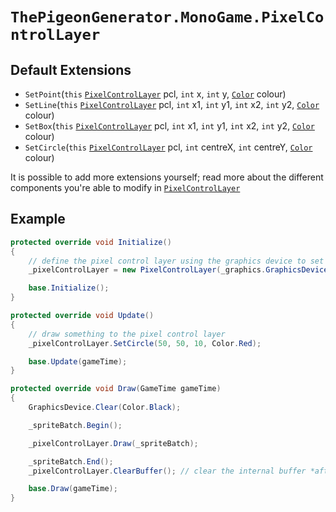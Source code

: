 # `ThePigeonGenerator.MonoGame.PixelControlLayer`

## Default Extensions

- `SetPoint`(`this` [`PixelControlLayer`](./docs/PixelControlLayer.md) pcl, `int` x, `int` y, [`Color`](https://docs.monogame.net/api/Microsoft.Xna.Framework.Color.html) colour)
- `SetLine`(`this` [`PixelControlLayer`](./docs/PixelControlLayer.md) pcl, `int` x1, `int` y1, `int` x2, `int` y2, [`Color`](https://docs.monogame.net/api/Microsoft.Xna.Framework.Color.html) colour)
- `SetBox`(`this` [`PixelControlLayer`](./docs/PixelControlLayer.md) pcl, `int` x1, `int` y1, `int` x2, `int` y2, [`Color`](https://docs.monogame.net/api/Microsoft.Xna.Framework.Color.html) colour)
- `SetCircle`(`this` [`PixelControlLayer`](./docs/PixelControlLayer.md) pcl, `int` centreX, `int` centreY, [`Color`](https://docs.monogame.net/api/Microsoft.Xna.Framework.Color.html) colour)

It is possible to add more extensions yourself; read more about the different components you're able to modify in [`PixelControlLayer`](./docs/PixelControlLayer.md)

## Example

```cs
protected override void Initialize()
{
    // define the pixel control layer using the graphics device to set the correct internal texture size
    _pixelControlLayer = new PixelControlLayer(_graphics.GraphicsDevice);

    base.Initialize();
}
```

```cs
protected override void Update()
{
    // draw something to the pixel control layer
    _pixelControlLayer.SetCircle(50, 50, 10, Color.Red);

    base.Update(gameTime);
}
```

```cs
protected override void Draw(GameTime gameTime)
{
    GraphicsDevice.Clear(Color.Black);

    _spriteBatch.Begin();

    _pixelControlLayer.Draw(_spriteBatch);

    _spriteBatch.End();
    _pixelControlLayer.ClearBuffer(); // clear the internal buffer *after* drawing, otherwise it'll fail to draw

    base.Draw(gameTime);
}
```
